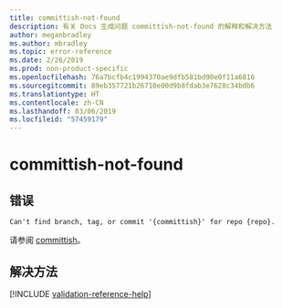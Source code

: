 ```yaml
---
title: committish-not-found
description: 有关 Docs 生成问题 committish-not-found 的解释和解决方法
author: meganbradley
ms.author: mbradley
ms.topic: error-reference
ms.date: 2/26/2019
ms.prod: non-product-specific
ms.openlocfilehash: 76a7bcfb4c1994370ae9dfb581bd90e0f11a6816
ms.sourcegitcommit: 89eb357721b26710e00d9b8fdab3e7628c34bdb6
ms.translationtype: HT
ms.contentlocale: zh-CN
ms.lasthandoff: 03/06/2019
ms.locfileid: "57459179"
---
```

# <a name="committish-not-found"></a>committish-not-found

## <a name="error"></a>错误

`Can't find branch, tag, or commit '{committish}' for repo {repo}.`

请参阅 [committish](https://git-scm.com/docs/gitglossary#gitglossary-aiddefcommit-ishacommit-ishalsocommittish)。

## <a name="resolution"></a>解决方法

<!--make sure to add this file to your includes folder and verify the path-->
[!INCLUDE [validation-reference-help](includes/validation-reference-help.md)]
